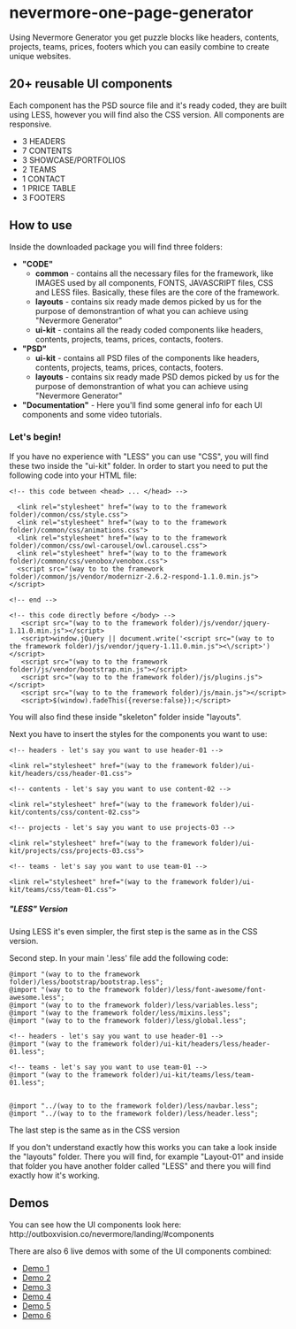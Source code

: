 nevermore-one-page-generator
============================

Using Nevermore Generator you get puzzle blocks like headers, contents, projects, teams, prices, footers which you can easily combine to create unique websites.




<h2>20+ reusable UI components</h2>

Each component has the PSD source file and it's ready coded, they are built using LESS, however you will find also the CSS version.
All components are responsive.

<ul>
<li>3 HEADERS</li>
<li>7 CONTENTS </li>
<li>3 SHOWCASE/PORTFOLIOS</li>
<li>2 TEAMS</li>
<li>1 CONTACT</li>
<li>1 PRICE TABLE</li>
<li>3 FOOTERS</li>
</ul>

<h2>How to use</h2>

Inside the downloaded package you will find three folders:
<ul>
<li>
<strong>"CODE"</strong>
<ul>
<li>
<strong>common</strong> - contains all the necessary files for the framework, like IMAGES used by all components, FONTS, JAVASCRIPT files, CSS and LESS files.
Basically, these files are the core of the framework.
</li>
<li>
<strong>layouts</strong> - contains six ready made demos picked by us for the purpose of demonstrantion of what you can achieve using "Nevermore Generator"
</li>
<li><strong>ui-kit</strong> - contains all the ready coded components like headers, contents, projects, teams, prices, contacts, footers.</li>
</ul>
<li>
<strong>"PSD"</strong>
<ul>
<li>
<strong>ui-kit</strong> - contains all PSD files of the components like headers, contents, projects, teams, prices, contacts, footers.
</li>
<li>
<strong>layouts</strong> - contains six ready made PSD demos picked by us for the purpose of demonstrantion of what you can achieve using "Nevermore Generator"
</li>

</ul>
</li>
<li>
<strong>"Documentation"</strong> - Here you'll find some general info for each UI components and some video tutorials.
</li>
</ul>
<h3>Let's begin!</h3>

If you have no experience with "LESS" you can use "CSS", you will find these two inside the "ui-kit" folder. In order to start you need to put the following code into your HTML file:
```
<!-- this code between <head> ... </head> -->

  <link rel="stylesheet" href="(way to to the framework folder)/common/css/style.css">
  <link rel="stylesheet" href="(way to to the framework folder)/common/css/animations.css">
  <link rel="stylesheet" href="(way to to the framework folder)/common/css/owl-carousel/owl.carousel.css">
  <link rel="stylesheet" href="(way to to the framework folder)/common/css/venobox/venobox.css">
  <script src="(way to to the framework folder)/common/js/vendor/modernizr-2.6.2-respond-1.1.0.min.js"></script>

<!-- end -->

<!-- this code directly before </body> -->
   <script src="(way to to the framework folder)/js/vendor/jquery-1.11.0.min.js"></script>
   <script>window.jQuery || document.write('<script src="(way to to the framework folder)/js/vendor/jquery-1.11.0.min.js"><\/script>')</script>
   <script src="(way to to the framework folder)/js/vendor/bootstrap.min.js"></script>
   <script src="(way to to the framework folder)/js/plugins.js"></script> 
   <script src="(way to to the framework folder)/js/main.js"></script> 
   <script>$(window).fadeThis({reverse:false});</script>
```
You will also find these inside "skeleton" folder inside "layouts".

Next you have to insert the styles for the components you want to use:
```
<!-- headers - let's say you want to use header-01 -->

<link rel="stylesheet" href="(way to the framework folder)/ui-kit/headers/css/header-01.css">

<!-- contents - let's say you want to use content-02 -->

<link rel="stylesheet" href="(way to the framework folder)/ui-kit/contents/css/content-02.css">

<!-- projects - let's say you want to use projects-03 -->

<link rel="stylesheet" href="(way to the framework folder)/ui-kit/projects/css/projects-03.css">

<!-- teams - let's say you want to use team-01 -->

<link rel="stylesheet" href="(way to the framework folder)/ui-kit/teams/css/team-01.css">
```
<h5>"LESS" Version</h5>
Using LESS it's even simpler, the first step is the same as in the CSS version.

Second step. In your main '.less' file add the following code:
```
@import "(way to to the framework folder)/less/bootstrap/bootstrap.less";
@import "(way to to the framework folder)/less/font-awesome/font-awesome.less";
@import "(way to to the framework folder)/less/variables.less";
@import "(way to the framework folder/less/mixins.less";
@import "(way to to the framework folder)/less/global.less";

<!-- headers - let's say you want to use header-01 -->
@import "(way to the framework folder)/ui-kit/headers/less/header-01.less";

<!-- teams - let's say you want to use team-01 -->
@import "(way to the framework folder)/ui-kit/teams/less/team-01.less";


@import "../(way to to the framework folder)/less/navbar.less";
@import "../(way to to the framework folder)/less/header.less";
```
The last step is the same as in the CSS version

If you don't understand exactly how this works you can take a look inside the "layouts" folder. There you will find, for example "Layout-01" and inside that folder you have another folder called "LESS" and there you will find exactly how it's working.

<h2>Demos</h2>
You can see how the UI components look here: http://outboxvision.co/nevermore/landing/#components

There are also 6 live demos with some of the UI components combined:
<ul>
<li><a href="http://outboxvision.co/nevermore/layouts/layout-01/index.html">Demo 1</a></li>
<li><a href="http://outboxvision.co/nevermore/layouts/layout-02/index.html">Demo 2</a></li>
<li><a href="http://outboxvision.co/nevermore/layouts/layout-03/index.html">Demo 3</a></li>
<li><a href="http://outboxvision.co/nevermore/layouts/layout-04/index.html">Demo 4</a></li>
<li><a href="http://outboxvision.co/nevermore/layouts/layout-05/index.html">Demo 5</a></li>
<li><a href="http://outboxvision.co/nevermore/layouts/layout-06/index.html">Demo 6</a></li>
</ul>



